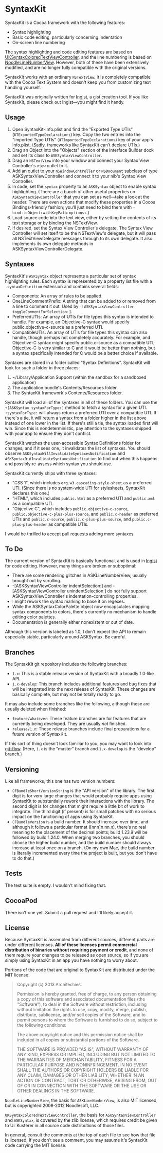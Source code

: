 SyntaxKit
========

SyntaxKit is a Cocoa framework with the following features:

* Syntax highlighting
* Basic code editing, particularly concerning indentation
* On-screen line numbering

The syntax highlighting and code editing features are based on [UKSyntaxColoredTextViewController][uksyntax], and the line numbering is based on [NoodleLineNumberView][noodleline]. However, both of these have been extensively modified, and are no longer fully compatible with the original versions.

SyntaxKit works with an ordinary `NSTextView`. It is completely compatible with the Cocoa Text System and doesn't keep you from customizing text handling yourself.

SyntaxKit was originally written for [Ingist][ingist], a gist creation tool. If you like SyntaxKit, please check out Ingist—you might find it handy.

Usage
----

1. Open SyntaxKit-Info.plist and find the "Exported Type UTIs" (`UTExportedTypeDeclarations`) key. Copy the two entries into the "Imported Type UTIs" (`UTImportedTypeDeclarations`) key of your app's Info.plist. (Sadly, frameworks like SyntaxKit can't declare UTIs.)
2. Drag an Object into the "Objects" section of the Interface Builder dock and set its class to `ASKSyntaxViewController`.
3. Drag an `NSTextView` into your window and connect your Syntax View Controller's `view` outlet to it.
4. Add an outlet to your `NSWindowController` or `NSDocument` subclass of type ASKSyntaxViewController and connect it to your nib's Syntax View Controller.
5. In code, set the `syntax` property to an `ASKSyntax` object to enable syntax highlighting. (There are a bunch of other useful properties on `ASKSyntaxViewController` that you can set as well—take a look at the header. There are even actions that modify these properties in a Cocoa Bindings-friendly fashion; you'll just need to bind them with `-bind:toObject:withKeyPath:options:`.)
6. Load source code into the text view, either by setting the contents of its text storage or by binding the NSTextView.
7. If desired, set the Syntax View Controller's delegate. The Syntax View Controller will set itself to be the NSTextView's delegate, but it will pass all NSTextViewDelegate messages through to its own delegate. It also implements its own delegate methods in ASKSyntaxViewControllerDelegate.

Syntaxes
-------

SyntaxKit's `ASKSyntax` object represents a particular set of syntax highlighting rules. Each syntax is represented by a property list file with a `.syntaxDefinition` extension and contains several fields:

* Components: An array of rules to be applied.
* OneLineCommentPrefix: A string that can be added to or removed from a line to comment it out. Used by `-[ASKSyntaxViewController toggleCommentForSelection:]`.
* PreferredUTIs: An array of UTIs for file types this syntax is intended to handle. For example, an Objective-C syntax would specify public.objective-c-source as a preferred UTI.
* CompatibleUTIs: An array of UTIs for file types this syntax can also handle, though perhaps not completely accurately. For example, and Objective-C syntax might specify public.c-source as a compatible UTI; Objective-C is very similar to C and it would be better than nothing, but a syntax specifically intended for C would be a better choice if available.

Syntaxes are stored in a folder called "Syntax Definitions". SyntaxKit will look for such a folder in three places:

1. ~/Library/Application Support (within the sandbox for a sandboxed application)
2. The application bundle's Contents/Resources folder.
3. The SyntaxKit framework's Contents/Resources folder.

SyntaxKit will load all of the syntaxes in all of these folders. You can use the `+[ASKSyntax syntaxForType:]` method to fetch a syntax for a given UTI. `+syntaxForType:` will always return a preferred UTI over a compatible UTI. If there's a tie, it will return a syntax from a folder higher in the list above instead of one lower in the list. If there's still a tie, the syntax loaded first will win. Since this is nondeterministic, pay attention to the syntaxes shipped with your app to ensure they don't conflict.

SyntaxKit watches the user-accessible Syntax Definitions folder for changes, and if it sees one, it invalidates the list of syntaxes. You should observe `ASKSyntaxWillInvalidateSyntaxesNotification` and `ASKSyntaxDidInvalidateSyntaxesNotification` to find out when this happens and possibly re-assess which syntax you should use.

SyntaxKit currently ships with three syntaxes:

* "CSS 1", which includes `org.w3.cascading-style-sheet` as a preferred UTI. (Since there is no system-wide UTI for stylesheets, SyntaxKit declares this one.)
* "HTML", which includes `public.html` as a preferred UTI and `public.xml` as a compatible UTI.
* "Objective C", which includes `public.objective-c-source`, `public.objective-c-plus-​plus-source`, and `public.c-header` as preferred UTIs and `public.c-source`, `public.c-plus-plus-source`, and `public.c-plus-plus-header` as compatible UTIs.

I would be thrilled to accept pull requests adding more syntaxes.

To Do
-----

The current version of SyntaxKit is basically functional, and is used in [Ingist][ingist] for code editing. However, many things are broken or suboptimal:

* There are some rendering glitches in ASKLineNumberView, usually brought out by scrolling.
* -[ASKSyntaxViewController indentSelection:] and -[ASKSyntaxViewController unindentSelection:] do not fully support ASKSyntaxViewController's indentation-controlling properties.
* I might rework the syntax marking to base it on regexes.
* While the ASKSyntaxColorPalette object now encapsulates mapping syntax components to colors, there's currently no mechanism to handle editing color palettes.
* Documentation is generally either nonexistent or out of date.

Although this version is labeled as 1.0, I don't expect the API to remain especially stable, particularly around ASKSyntax. Be careful.

Branches
-------

The SyntaxKit git repository includes the following branches:

* `1.x`: This is a stable release version of SyntaxKit with a broadly 1.0-like API.
* `1.x-develop`: This branch includes additional features and bug fixes that will be integrated into the next release of SyntaxKit. These changes are basically complete, but may not be totally ready to go.

It may also include some branches like the following, although these are usually deleted when finished:

* `feature/whatever`: These feature branches are for features that are currently being developed. They are usually *not* finished.
* `release/1.n`: These release branches include final preparations for a future version of SyntaxKit.

If this sort of thing doesn't look familiar to you, you may want to look into [git-flow][gitflow]. (Here, `1.x` is the "master" branch and `1.x-develop` is the "develop" branch.)

Versioning
--------

Like all frameworks, this one has two version numbers:

* `CFBundleShortVersionString` is the "API version" of the library. The first digit is for very large changes that would probably require apps using SyntaxKit to substantially rework their interactions with the library. The second digit is for changes that might require a little bit of work to integrate. The third digit (if present) is for small patches with no serious impact on the functioning of apps using SyntaxKit.
* `CFBundleVersion` is a build number. It should increase over time, and although it follows a particular format ([nnn]n.nn.n), there's no real meaning to the placement of the decimal points; build 1.23.9 will be followed by build 1.24.0. When merging two branches, you should choose the higher build number, and the build number should always increase at least once on a branch. (On my own Mac, the build number is literally incremented every time the project is built, but you don't have to do that.)

Tests
----

The test suite is empty. I wouldn't mind fixing that.

CocoaPod
-------

There isn't one yet. Submit a pull request and I'll likely accept it.

License
------

Because SyntaxKit is assembled from different sources, different parts are under different licenses. **All of these licenses permit commercial distribution of binaries without requiring payment or credit**, and none of them require your changes to be released as open source, so if you are simply using SyntaxKit in an app you have nothing to worry about.

Portions of the code that are original to SyntaxKit are distributed under the MIT license:

> Copyright (c) 2013 Architechies.
> 
> Permission is hereby granted, free of charge, to any person obtaining a copy
> of this software and associated documentation files (the "Software"), to deal
> in the Software without restriction, including without limitation the rights
> to use, copy, modify, merge, publish, distribute, sublicense, and/or sell
> copies of the Software, and to permit persons to whom the Software is
> furnished to do so, subject to the following conditions:
> 
> The above copyright notice and this permission notice shall be included in
> all copies or substantial portions of the Software.
> 
> THE SOFTWARE IS PROVIDED "AS IS", WITHOUT WARRANTY OF ANY KIND, EXPRESS OR
> IMPLIED, INCLUDING BUT NOT LIMITED TO THE WARRANTIES OF MERCHANTABILITY,
> FITNESS FOR A PARTICULAR PURPOSE AND NONINFRINGEMENT. IN NO EVENT SHALL THE
> AUTHORS OR COPYRIGHT HOLDERS BE LIABLE FOR ANY CLAIM, DAMAGES OR OTHER
> LIABILITY, WHETHER IN AN ACTION OF CONTRACT, TORT OR OTHERWISE, ARISING FROM,
> OUT OF OR IN CONNECTION WITH THE SOFTWARE OR THE USE OR OTHER DEALINGS IN
> THE SOFTWARE.

`NoodleLineNumberView`, the basis for `ASKLineNumberView`, is also MIT licensed, but is copyrighted 2008-2012 Noodlesoft, LLC.

`UKSyntaxColoredTextViewController`, the basis for `ASKSyntaxViewController` and `ASKSyntax`, is covered by the zlib license, which requires credit be given to Uli Kusterer in all source code distributions of those files.

In general, consult the comments at the top of each file to see how that file is licensed; if you don't see a comment, you may assume it's SyntaxKit code carrying the MIT license.

[uksyntax]: https://github.com/uliwitness/UKSyntaxColoredTextDocument
[noodleline]: http://www.noodlesoft.com/blog/2008/10/05/displaying-line-numbers-with-nstextview/
[ingist]: https://itunes.apple.com/us/app/ingist/id680035328?mt=12
[gitflow]: http://nvie.com/git-model/


